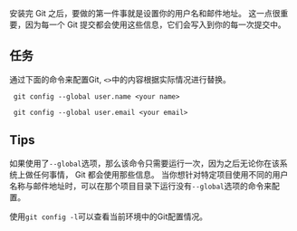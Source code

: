 安装完 Git 之后，要做的第一件事就是设置你的用户名和邮件地址。 这一点很重要，因为每一个 Git 提交都会使用这些信息，它们会写入到你的每一次提交中。

## 任务

通过下面的命令来配置Git, `<>`中的内容根据实际情况进行替换。

` git config --global user.name <your name>`

` git config --global user.email <your email>`

## Tips

如果使用了`--global`选项，那么该命令只需要运行一次，因为之后无论你在该系统上做任何事情， Git 都会使用那些信息。 当你想针对特定项目使用不同的用户名称与邮件地址时，可以在那个项目目录下运行没有`--global`选项的命令来配置。

使用`git config -l`可以查看当前环境中的Git配置情况。